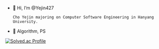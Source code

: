 - 👋 Hi, I’m @Yejin427

      Cho Yejin majoring on Computer Software Engineering in Hanyang University.
      
- 👀 Algorithm, PS

[![Solved.ac Profile](http://mazassumnida.wtf/api/v2/generate_badge?boj=rlatngus1691)](https://solved.ac/rlatngus1691/)

